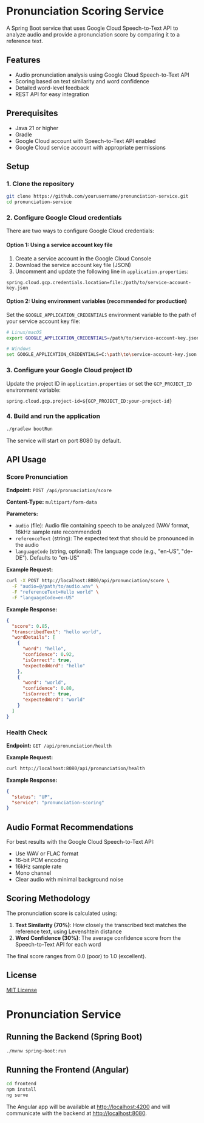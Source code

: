 # Pronunciation Scoring Service

A Spring Boot service that uses Google Cloud Speech-to-Text API to analyze audio and provide a pronunciation score by comparing it to a reference text.

## Features

- Audio pronunciation analysis using Google Cloud Speech-to-Text API
- Scoring based on text similarity and word confidence
- Detailed word-level feedback
- REST API for easy integration

## Prerequisites

- Java 21 or higher
- Gradle
- Google Cloud account with Speech-to-Text API enabled
- Google Cloud service account with appropriate permissions

## Setup

### 1. Clone the repository

```bash
git clone https://github.com/yourusername/pronunciation-service.git
cd pronunciation-service
```

### 2. Configure Google Cloud credentials

There are two ways to configure Google Cloud credentials:

#### Option 1: Using a service account key file

1. Create a service account in the Google Cloud Console
2. Download the service account key file (JSON)
3. Uncomment and update the following line in `application.properties`:

```properties
spring.cloud.gcp.credentials.location=file:/path/to/service-account-key.json
```

#### Option 2: Using environment variables (recommended for production)

Set the `GOOGLE_APPLICATION_CREDENTIALS` environment variable to the path of your service account key file:

```bash
# Linux/macOS
export GOOGLE_APPLICATION_CREDENTIALS=/path/to/service-account-key.json

# Windows
set GOOGLE_APPLICATION_CREDENTIALS=C:\path\to\service-account-key.json
```

### 3. Configure your Google Cloud project ID

Update the project ID in `application.properties` or set the `GCP_PROJECT_ID` environment variable:

```properties
spring.cloud.gcp.project-id=${GCP_PROJECT_ID:your-project-id}
```

### 4. Build and run the application

```bash
./gradlew bootRun
```

The service will start on port 8080 by default.

## API Usage

### Score Pronunciation

**Endpoint:** `POST /api/pronunciation/score`

**Content-Type:** `multipart/form-data`

**Parameters:**
- `audio` (file): Audio file containing speech to be analyzed (WAV format, 16kHz sample rate recommended)
- `referenceText` (string): The expected text that should be pronounced in the audio
- `languageCode` (string, optional): The language code (e.g., "en-US", "de-DE"). Defaults to "en-US"

**Example Request:**

```bash
curl -X POST http://localhost:8080/api/pronunciation/score \
  -F "audio=@/path/to/audio.wav" \
  -F "referenceText=Hello world" \
  -F "languageCode=en-US"
```

**Example Response:**

```json
{
  "score": 0.85,
  "transcribedText": "hello world",
  "wordDetails": [
    {
      "word": "hello",
      "confidence": 0.92,
      "isCorrect": true,
      "expectedWord": "hello"
    },
    {
      "word": "world",
      "confidence": 0.88,
      "isCorrect": true,
      "expectedWord": "world"
    }
  ]
}
```

### Health Check

**Endpoint:** `GET /api/pronunciation/health`

**Example Request:**

```bash
curl http://localhost:8080/api/pronunciation/health
```

**Example Response:**

```json
{
  "status": "UP",
  "service": "pronunciation-scoring"
}
```

## Audio Format Recommendations

For best results with the Google Cloud Speech-to-Text API:

- Use WAV or FLAC format
- 16-bit PCM encoding
- 16kHz sample rate
- Mono channel
- Clear audio with minimal background noise

## Scoring Methodology

The pronunciation score is calculated using:

1. **Text Similarity (70%)**: How closely the transcribed text matches the reference text, using Levenshtein distance
2. **Word Confidence (30%)**: The average confidence score from the Speech-to-Text API for each word

The final score ranges from 0.0 (poor) to 1.0 (excellent).

## License

[MIT License](LICENSE)

# Pronunciation Service

## Running the Backend (Spring Boot)

```bash
./mvnw spring-boot:run
```

## Running the Frontend (Angular)

```bash
cd frontend
npm install
ng serve
```

The Angular app will be available at [http://localhost:4200](http://localhost:4200) and will communicate with the backend at [http://localhost:8080](http://localhost:8080).
